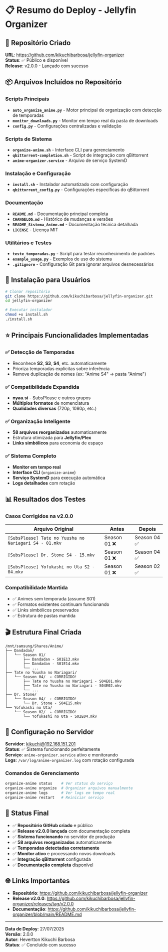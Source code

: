 # 📋 Resumo do Deploy - Jellyfin Organizer

## 🎯 Repositório Criado

**URL**: https://github.com/kikuchibarbosa/jellyfin-organizer  
**Status**: ✅ Público e disponível  
**Release**: v2.0.0 - Lançado com sucesso

## 📦 Arquivos Incluídos no Repositório

### Scripts Principais
- **`auto_organize_anime.py`** - Motor principal de organização com detecção de temporadas
- **`monitor_downloads.py`** - Monitor em tempo real da pasta de downloads
- **`config.py`** - Configurações centralizadas e validação

### Scripts de Sistema
- **`organize-anime.sh`** - Interface CLI para gerenciamento
- **`qbittorrent-completion.sh`** - Script de integração com qBittorrent  
- **`anime-organizer.service`** - Arquivo de serviço SystemD

### Instalação e Configuração
- **`install.sh`** - Instalador automatizado com configuração
- **`qbittorrent_config.py`** - Configurações específicas do qBittorrent

### Documentação
- **`README.md`** - Documentação principal completa
- **`CHANGELOG.md`** - Histórico de mudanças e versões
- **`README_Sistema_Anime.md`** - Documentação técnica detalhada
- **`LICENSE`** - Licença MIT

### Utilitários e Testes
- **`teste_temporadas.py`** - Script para testar reconhecimento de padrões
- **`example_usage.py`** - Exemplos de uso do sistema
- **`.gitignore`** - Configuração Git para ignorar arquivos desnecessários

## 🚀 Instalação para Usuários

```bash
# Clonar repositório
git clone https://github.com/kikuchibarbosa/jellyfin-organizer.git
cd jellyfin-organizer

# Executar instalador
chmod +x install.sh
./install.sh
```

## ⭐ Principais Funcionalidades Implementadas

### ✅ Detecção de Temporadas
- Reconhece **S2**, **S3**, **S4**, etc. automaticamente
- Prioriza temporadas explícitas sobre inferência
- Remove duplicação de nomes (ex: "Anime S4" → pasta "Anime")

### ✅ Compatibilidade Expandida
- **nyaa.si** - SubsPlease e outros grupos
- **Múltiplos formatos** de nomenclatura
- **Qualidades diversas** (720p, 1080p, etc.)

### ✅ Organização Inteligente
- **58 arquivos reorganizados** automaticamente
- Estrutura otimizada para **Jellyfin/Plex**
- **Links simbólicos** para economia de espaço

### ✅ Sistema Completo
- **Monitor em tempo real**
- **Interface CLI** (`organize-anime`)
- **Serviço SystemD** para execução automática
- **Logs detalhados** com rotação

## 📊 Resultados dos Testes

### Casos Corrigidos na v2.0.0
| Arquivo Original | Antes | Depois |
|------------------|-------|--------|
| `[SubsPlease] Tate no Yuusha no Nariagari S4 - 01.mkv` | Season 01 ❌ | Season 04 ✅ |
| `[SubsPlease] Dr. Stone S4 - 15.mkv` | Season 01 ❌ | Season 04 ✅ |
| `[SubsPlease] Yofukashi no Uta S2 - 04.mkv` | Season 01 ❌ | Season 02 ✅ |

### Compatibilidade Mantida
- ✅ Animes sem temporada (assume S01)
- ✅ Formatos existentes continuam funcionando
- ✅ Links simbólicos preservados
- ✅ Estrutura de pastas mantida

## 🎬 Estrutura Final Criada

```
/mnt/samsung/Shares/Anime/
├── Dandadan/
│   └── Season 01/
│       ├── Dandadan - S01E13.mkv
│       ├── Dandadan - S01E14.mkv
│       └── ...
├── Tate no Yuusha no Nariagari/
│   └── Season 04/  ← CORRIGIDO!
│       ├── Tate no Yuusha no Nariagari - S04E01.mkv
│       ├── Tate no Yuusha no Nariagari - S04E02.mkv
│       └── ...
├── Dr. Stone/
│   └── Season 04/  ← CORRIGIDO!
│       └── Dr. Stone - S04E15.mkv
└── Yofukashi no Uta/
    └── Season 02/  ← CORRIGIDO!
        └── Yofukashi no Uta - S02E04.mkv
```

## 🔧 Configuração no Servidor

**Servidor**: kikuchi@192.168.151.201  
**Status**: ✅ Sistema funcionando perfeitamente  
**Serviço**: `anime-organizer.service` ativo e monitorando  
**Logs**: `/var/log/anime-organizer.log` com rotação configurada

### Comandos de Gerenciamento
```bash
organize-anime status    # Ver status do serviço
organize-anime organize  # Organizar arquivos manualmente  
organize-anime logs      # Ver logs em tempo real
organize-anime restart   # Reiniciar serviço
```

## 🎉 Status Final

- ✅ **Repositório GitHub criado** e público
- ✅ **Release v2.0.0 lançada** com documentação completa
- ✅ **Sistema funcionando** no servidor de produção
- ✅ **58 arquivos reorganizados** automaticamente
- ✅ **Temporadas detectadas corretamente**
- ✅ **Monitor ativo** e processando novos downloads
- ✅ **Integração qBittorrent** configurada
- ✅ **Documentação completa** disponível

## 🌐 Links Importantes

- **Repositório**: https://github.com/kikuchibarbosa/jellyfin-organizer
- **Release v2.0.0**: https://github.com/kikuchibarbosa/jellyfin-organizer/releases/tag/v2.0.0
- **Documentação**: https://github.com/kikuchibarbosa/jellyfin-organizer/blob/main/README.md

---

**Data de Deploy**: 27/07/2025  
**Versão**: 2.0.0  
**Autor**: Hevertton Kikuchi Barbosa  
**Status**: ✅ Concluído com sucesso